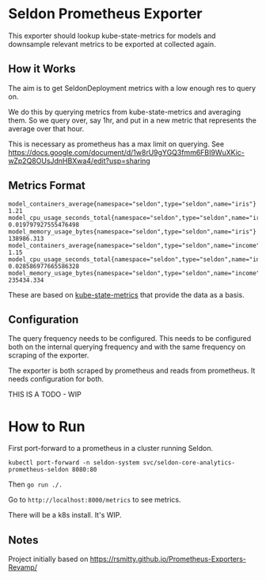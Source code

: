 # Seldon Prometheus Exporter

This exporter should lookup kube-state-metrics for models and downsample relevant metrics to be exported at collected again.

## How it Works

The aim is to get SeldonDeployment metrics with a low enough res to query on. 

We do this by querying metrics from kube-state-metrics and averaging them. So we query over, say 1hr, and put in a new metric that represents the average over that hour. 

This is necessary as prometheus has a max limit on querying. See https://docs.google.com/document/d/1w8rU9gYGQ3fmm6FBI9WuXKic-wZp2Q8OUsJdnHBXwa4/edit?usp=sharing

## Metrics Format

```
model_containers_average{namespace="seldon",type="seldon",name="iris"} 1.21
model_cpu_usage_seconds_total{namespace="seldon",type="seldon",name="iris"} 0.019797927555476498
model_memory_usage_bytes{namespace="seldon",type="seldon",name="iris"} 138986.313
model_containers_average{namespace="seldon",type="seldon",name="income"} 1.15
model_cpu_usage_seconds_total{namespace="seldon",type="seldon",name="income"} 0.028586977665586328
model_memory_usage_bytes{namespace="seldon",type="seldon",name="income"} 235434.334
```

These are based on [kube-state-metrics](https://github.com/kubernetes/kube-state-metrics/blob/e43aaa6d6e3554d050ead73b4814566b771377d1/docs/pod-metrics.md) that provide the data as a basis.

## Configuration

The query frequency needs to be configured. This needs to be configured both on the internal querying frequency and with the same frequency on scraping of the exporter.

The exporter is both scraped by prometheus and reads from prometheus. It needs configuration for both.

THIS IS A TODO - WIP

# How to Run

First port-forward to a prometheus in a cluster running Seldon. 
```
kubectl port-forward -n seldon-system svc/seldon-core-analytics-prometheus-seldon 8080:80
```
Then `go run ./.`

Go to `http://localhost:8000/metrics` to see metrics.

There will be a k8s install. It's WIP.

## Notes

Project initially based on https://rsmitty.github.io/Prometheus-Exporters-Revamp/
